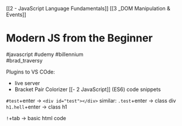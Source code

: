 
[[2 - JavaScript Language Fundamentals]]
[[3 _DOM Manipulation & Events]]

# Modern JS from the Beginner
#javascript   #udemy  #billennium  
#brad_traversy

Plugins to VS COde:
- live server
- Bracket Pair Colorizer
[[- 2 JavaScript]] (ES6) code snippets

`#test`+enter -> `<div id="test"></div>`
similar:
`.test`+enter -> class div
`h1.hell`+enter -> class h1

`!`+tab -> basic html code











